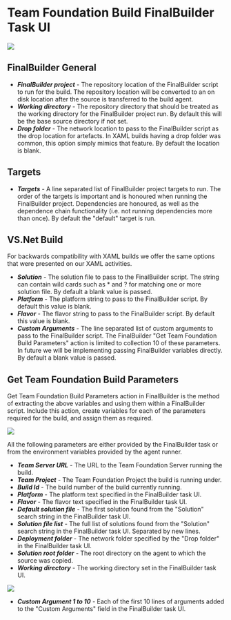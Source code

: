 Team Foundation Build FinalBuilder Task UI
==========================================

![](https://github.com/VSoftTechnologies/FinalBuilderTFS/blob/master/docs/images/FinalBuilderTaskOptionsAll.png)

FinalBuilder General
----------------------

* ***FinalBuilder project*** - The repository location of the FinalBuilder script to run for the build. The repository location will be converted to an on disk location after the source is transferred to the build agent. 
* ***Working directory*** - The repository directory that should be treated as the working directory for the FinalBuilder project run. By default this will be the base source directory if not set. 
* ***Drop folder*** - The network location to pass to the FinalBuilder script as the drop location for artefacts. In XAML builds having a drop folder was common, this option simply mimics that feature. By default the location is blank. 

Targets
----------------------

* ***Targets*** - A line separated list of FinalBuilder project targets to run. The order of the targets is important and is honoured when running the FinalBuilder project. Dependencies are honoured, as well as the dependence chain functionality (i.e. not running dependencies more than once). By default the "default" target is run.

VS.Net Build
----------------------

For backwards compatibility with XAML builds we offer the same options that were presented on our XAML activities. 

* ***Solution*** - The solution file to pass to the FinalBuilder script. The string can contain wild cards such as * and ? for matching one or more solution file. By default a blank value is passed. 
* ***Platform*** - The platform string to pass to the FinalBuilder script. By default this value is blank. 
* ***Flavor*** - The flavor string to pass to the FinalBuilder script. By default this value is blank. 
* ***Custom Arguments*** - The line separated list of custom arguments to pass to the FinalBuilder script. The FinalBuilder "Get Team Foundation Build Parameters" action is limited to collection 10 of these parameters. In future we will be implementing passing FinalBuilder variables directly. By default a blank value is passed. 

Get Team Foundation Build Parameters
----------------------

Get Team Foundation Build Parameters action in FinalBuilder is the method of extracting the above variables and using them within a FinalBuilder script. Include this action, create variables for each of the parameters required for the build, and assign them as required. 

![](https://github.com/VSoftTechnologies/FinalBuilderTFS/blob/master/docs/images/GetTeamFoundationBuildParameters.png)

All the following parameters are either provided by the FinalBuilder task or from the environment variables provided by the agent runner.

* ***Team Server URL*** - The URL to the Team Foundation Server running the build.  
* ***Team Project*** - The Team Foundation Project the build is running under.   
* ***Build Id*** - The build number of the build currently running. 
* ***Platform*** - The platform text specified in the FinalBuilder task UI. 
* ***Flavor*** - The flavor text specified in the FinalBuilder task UI.
* ***Default solution file*** - The first solution found from the "Solution" search string in the FinalBuilder task UI.
* ***Solution file list*** - The full list of solutions found from the "Solution" search string in the FinalBuilder task UI. Separated by new lines. 
* ***Deployment folder*** - The network folder specified by the "Drop folder" in the FinalBuilder task UI.  
* ***Solution root folder*** - The root directory on the agent to which the source was copied. 
* ***Working directory*** - The working directory set in the FinalBuilder task UI. 

![](https://github.com/VSoftTechnologies/FinalBuilderTFS/blob/master/docs/images/GetTeamFoundationBuildParameters_CustomArgs.png)

* ***Custom Argument 1 to 10*** - Each of the first 10 lines of arguments added to the "Custom Arguments" field in the FinalBuilder task UI.
